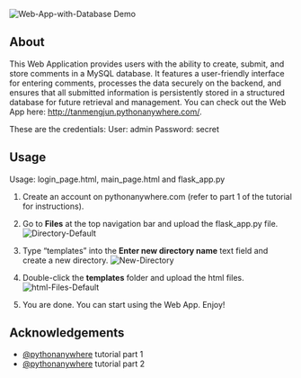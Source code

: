 ![Web-App-with-Database Demo](https://github.com/user-attachments/assets/16230ca9-6a41-4aaa-9c33-6247f597f212)

**About**
---
This Web Application provides users with the ability to create, submit, and store comments in a MySQL database. It features a user-friendly interface for entering comments, processes the data securely on the backend, and ensures that all submitted information is persistently stored in a structured database for future retrieval and management. You can check out the Web App here: http://tanmengjun.pythonanywhere.com/. 

These are the credentials: 
User: admin
Password: secret


**Usage**
---
Usage: login_page.html, main_page.html and flask_app.py

1. Create an account on pythonanywhere.com (refer to part 1 of the tutorial for instructions).
2. Go to **Files** at the top navigation bar and upload the flask_app.py file.
![Directory-Default](https://github.com/user-attachments/assets/7accf23e-4683-4843-9f85-0a7327d23e86)


3. Type “templates” into the **Enter new directory name** text field and create a new directory.
![New-Directory](https://github.com/user-attachments/assets/ee15ea10-d896-444d-996c-ce16df59bf53)

4. Double-click the **templates** folder and upload the html files.
![html-Files-Default](https://github.com/user-attachments/assets/a14aa7aa-f8d1-4f5a-b2c2-e3420ad44357)

5. You are done. You can start using the Web App. Enjoy!


**Acknowledgements**
---

+ [@pythonanywhere](https://blog.pythonanywhere.com/121/#:~:text=A%20beginner%27s%20guide%20to%20building%20a%20simple%20database%2Dbacked%20Flask%20website%20on%20PythonAnywhere) tutorial part 1
+ [@pythonanywhere](https://blog.pythonanywhere.com/158) tutorial part 2
